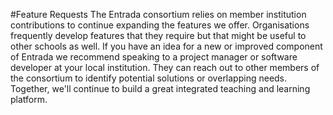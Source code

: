 #Feature Requests
The Entrada consortium relies on member institution contributions to continue expanding the features we offer.  Organisations frequently develop features that they require but that might be useful to other schools as well. If you have an idea for a new or improved component of Entrada we recommend speaking to a project manager or software developer at your local institution. They can reach out to other members of the consortium to identify potential solutions or overlapping needs.  Together, we'll continue to build a great integrated teaching and learning platform.

